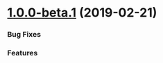 <a name="1.0.0-beta.1"></a>
# [1.0.0-beta.1](https://brau.io) (2019-02-21)

### Bug Fixes

### Features

